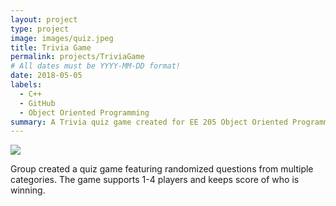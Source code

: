 ```yaml
---
layout: project
type: project
image: images/quiz.jpeg
title: Trivia Game
permalink: projects/TriviaGame
# All dates must be YYYY-MM-DD format!
date: 2018-05-05
labels:
  - C++
  - GitHub
  - Object Oriented Programming
summary: A Trivia quiz game created for EE 205 Object Oriented Programming.
---
```


<img class="ui image" src="{{ site.baseurl }}/images/quiz.jpeg">

Group created a quiz game featuring randomized questions from multiple categories. The game supports 1-4 players and keeps score of who is winning.




